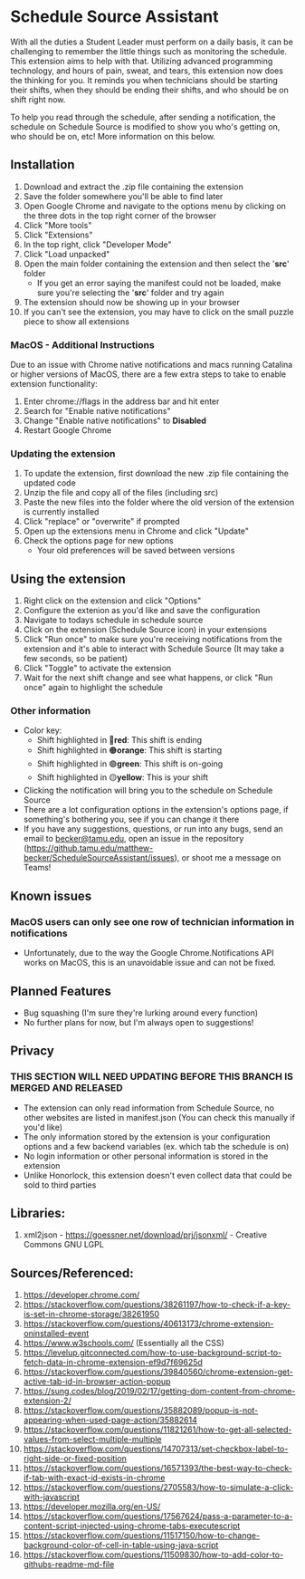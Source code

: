 # Schedule Source Assistant
With all the duties a Student Leader must perform on a daily basis, it can be challenging to remember the little things such as monitoring the schedule. This extension aims to help with that. Utilizing advanced programming technology, and hours of pain, sweat, and tears, this extension now does the thinking for you. It reminds you when technicians should be starting their shifts, when they should be ending their shifts, and who should be on shift right now. 

To help you read through the schedule, after sending a notification, the schedule on Schedule Source is modified to show you who's getting on, who should be on, etc! More information on this below.


## Installation
1. Download and extract the .zip file containing the extension
2. Save the folder somewhere you'll be able to find later
3. Open Google Chrome and navigate to the options menu by clicking on the three dots in the top right corner of the browser
4. Click "More tools"
5. Click "Extensions"
6. In the top right, click "Developer Mode"
7. Click "Load unpacked"
8. Open the main folder containing the extension and then select the '<b>src</b>' folder
     * If you get an error saying the manifest could not be loaded, make sure you're selecting the '<b>src</b>' folder and try again
9. The extension should now be showing up in your browser
10. If you can't see the extension, you may have to click on the small puzzle piece to show all extensions


### MacOS - Additional Instructions
Due to an issue with Chrome native notifications and macs running Catalina or higher versions of MacOS, there are a few extra steps to take to enable extension functionality:
1. Enter chrome://flags in the address bar and hit enter
2. Search for "Enable native notifications"
3. Change "Enable native notifications" to <b>Disabled</b>
4. Restart Google Chrome


### Updating the extension
1. To update the extension, first download the new .zip file containing the updated code
2. Unzip the file and copy all of the files (including src)
3. Paste the new files into the folder where the old version of the extension is currently installed
4. Click "replace" or "overwrite" if prompted
5. Open up the extensions menu in Chrome and click "Update"
6. Check the options page for new options
      * Your old preferences will be saved between versions


## Using the extension
1. Right click on the extension and click "Options"
2. Configure the extenion as you'd like and save the configuration
3. Navigate to todays schedule in schedule source
4. Click on the extension (Schedule Source icon) in your extensions
5. Click "Run once" to make sure you're receiving notifications from the extension and it's able to interact with Schedule Source (It may take a few seconds, so be patient)
6. Click "Toggle" to activate the extension
7. Wait for the next shift change and see what happens, or click "Run once" again to highlight the schedule


### Other information
* Color key:
    * Shift highlighted in 🔴<b>red</b>:       This shift is ending
    * Shift highlighted in 🟠<b>orange</b>:    This shift is starting
    * Shift highlighted in 🟢<b>green</b>:     This shift is on-going
    * Shift highlighted in 🟡<b>yellow</b>:    This is your shift
* Clicking the notification will bring you to the schedule on Schedule Source
* There are a lot configuration options in the extension's options page, if something's bothering you, see if you can change it there
* If you have any suggestions, questions, or run into any bugs, send an email to becker@tamu.edu, open an issue in the repository (https://github.tamu.edu/matthew-becker/ScheduleSourceAssistant/issues), or shoot me a message on Teams!


## Known issues
### MacOS users can only see one row of technician information in notifications
* Unfortunately, due to the way the Google Chrome.Notifications API works on MacOS, this is an unavoidable issue and can not be fixed. 


## Planned Features
* Bug squashing (I'm sure they're lurking around every function)
* No further plans for now, but I'm always open to suggestions!


## Privacy
### THIS SECTION WILL NEED UPDATING BEFORE THIS BRANCH IS MERGED AND RELEASED
* The extension can only read information from Schedule Source, no other websites are listed in manifest.json (You can check this manually if you'd like)
* The only information stored by the extension is your configuration options and a few backend variables (ex. which tab the schedule is on)
* No login information or other personal information is stored in the extension
* Unlike Honorlock, this extension doesn't even collect data that could be sold to third parties



## Libraries:
1. xml2json - https://goessner.net/download/prj/jsonxml/ - Creative Commons GNU LGPL

## Sources/Referenced:
1. https://developer.chrome.com/
2. https://stackoverflow.com/questions/38261197/how-to-check-if-a-key-is-set-in-chrome-storage/38261950
3. https://stackoverflow.com/questions/40613173/chrome-extension-oninstalled-event
4. https://www.w3schools.com/ (Essentially all the CSS)
5. https://levelup.gitconnected.com/how-to-use-background-script-to-fetch-data-in-chrome-extension-ef9d7f69625d
6. https://stackoverflow.com/questions/39840560/chrome-extension-get-active-tab-id-in-browser-action-popup
7. https://sung.codes/blog/2019/02/17/getting-dom-content-from-chrome-extension-2/
8. https://stackoverflow.com/questions/35882089/popup-is-not-appearing-when-used-page-action/35882614
9. https://stackoverflow.com/questions/11821261/how-to-get-all-selected-values-from-select-multiple-multiple
10. https://stackoverflow.com/questions/14707313/set-checkbox-label-to-right-side-or-fixed-position
11. https://stackoverflow.com/questions/16571393/the-best-way-to-check-if-tab-with-exact-id-exists-in-chrome
12. https://stackoverflow.com/questions/2705583/how-to-simulate-a-click-with-javascript
13. https://developer.mozilla.org/en-US/
13. https://stackoverflow.com/questions/17567624/pass-a-parameter-to-a-content-script-injected-using-chrome-tabs-executescript
14. https://stackoverflow.com/questions/11517150/how-to-change-background-color-of-cell-in-table-using-java-script
15. https://stackoverflow.com/questions/11509830/how-to-add-color-to-githubs-readme-md-file
